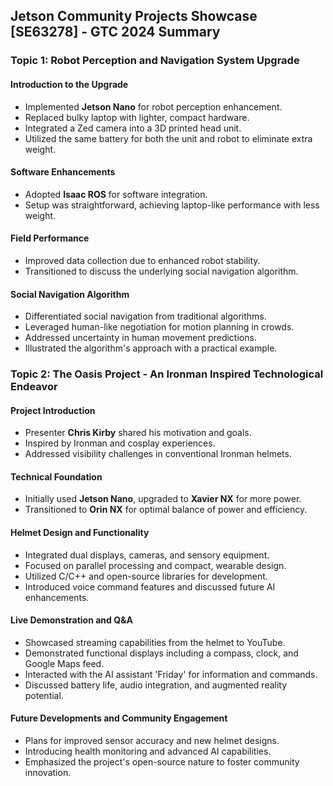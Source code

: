 ## Jetson Community Projects Showcase [SE63278] - GTC 2024 Summary

### Topic 1: Robot Perception and Navigation System Upgrade

#### Introduction to the Upgrade
- Implemented **Jetson Nano** for robot perception enhancement.
- Replaced bulky laptop with lighter, compact hardware.
- Integrated a Zed camera into a 3D printed head unit.
- Utilized the same battery for both the unit and robot to eliminate extra weight.

#### Software Enhancements
- Adopted **Isaac ROS** for software integration.
- Setup was straightforward, achieving laptop-like performance with less weight.

#### Field Performance
- Improved data collection due to enhanced robot stability.
- Transitioned to discuss the underlying social navigation algorithm.

#### Social Navigation Algorithm
- Differentiated social navigation from traditional algorithms.
- Leveraged human-like negotiation for motion planning in crowds.
- Addressed uncertainty in human movement predictions.
- Illustrated the algorithm's approach with a practical example.

### Topic 2: The Oasis Project - An Ironman Inspired Technological Endeavor

#### Project Introduction
- Presenter **Chris Kirby** shared his motivation and goals.
- Inspired by Ironman and cosplay experiences.
- Addressed visibility challenges in conventional Ironman helmets.

#### Technical Foundation
- Initially used **Jetson Nano**, upgraded to **Xavier NX** for more power.
- Transitioned to **Orin NX** for optimal balance of power and efficiency.

#### Helmet Design and Functionality
- Integrated dual displays, cameras, and sensory equipment.
- Focused on parallel processing and compact, wearable design.
- Utilized C/C++ and open-source libraries for development.
- Introduced voice command features and discussed future AI enhancements.

#### Live Demonstration and Q&A
- Showcased streaming capabilities from the helmet to YouTube.
- Demonstrated functional displays including a compass, clock, and Google Maps feed.
- Interacted with the AI assistant 'Friday' for information and commands.
- Discussed battery life, audio integration, and augmented reality potential.

#### Future Developments and Community Engagement
- Plans for improved sensor accuracy and new helmet designs.
- Introducing health monitoring and advanced AI capabilities.
- Emphasized the project's open-source nature to foster community innovation.
